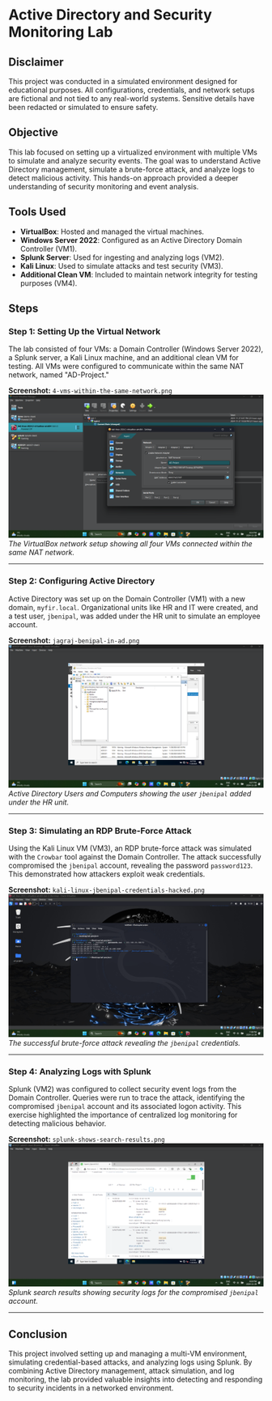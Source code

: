# Active Directory and Security Monitoring Lab

## Disclaimer

This project was conducted in a simulated environment designed for educational purposes. All configurations, credentials, and network setups are fictional and not tied to any real-world systems. Sensitive details have been redacted or simulated to ensure safety.

## Objective

This lab focused on setting up a virtualized environment with multiple VMs to simulate and analyze security events. The goal was to understand Active Directory management, simulate a brute-force attack, and analyze logs to detect malicious activity. This hands-on approach provided a deeper understanding of security monitoring and event analysis.

## Tools Used

- **VirtualBox**: Hosted and managed the virtual machines.
- **Windows Server 2022**: Configured as an Active Directory Domain Controller (VM1).
- **Splunk Server**: Used for ingesting and analyzing logs (VM2).
- **Kali Linux**: Used to simulate attacks and test security (VM3).
- **Additional Clean VM**: Included to maintain network integrity for testing purposes (VM4).

## Steps

### Step 1: Setting Up the Virtual Network

The lab consisted of four VMs: a Domain Controller (Windows Server 2022), a Splunk server, a Kali Linux machine, and an additional clean VM for testing. All VMs were configured to communicate within the same NAT network, named "AD-Project."

**Screenshot:** `4-vms-within-the-same-network.png`  
![VMS Network](4-vms-within-the-same-network.png)  
_The VirtualBox network setup showing all four VMs connected within the same NAT network._

---

### Step 2: Configuring Active Directory

Active Directory was set up on the Domain Controller (VM1) with a new domain, `myfir.local`. Organizational units like HR and IT were created, and a test user, `jbenipal`, was added under the HR unit to simulate an employee account.

**Screenshot:** `jagraj-benipal-in-ad.png`  
![AD User Management](jagraj-benipal-in-ad.png)  
_Active Directory Users and Computers showing the user `jbenipal` added under the HR unit._

---

### Step 3: Simulating an RDP Brute-Force Attack

Using the Kali Linux VM (VM3), an RDP brute-force attack was simulated with the `Crowbar` tool against the Domain Controller. The attack successfully compromised the `jbenipal` account, revealing the password `password123`. This demonstrated how attackers exploit weak credentials.

**Screenshot:** `kali-linux-jbenipal-credentials-hacked.png`  
![RDP Attack Simulation](kali-linux-jbenipal-credentials-hacked.png)  
_The successful brute-force attack revealing the `jbenipal` credentials._

---

### Step 4: Analyzing Logs with Splunk

Splunk (VM2) was configured to collect security event logs from the Domain Controller. Queries were run to trace the attack, identifying the compromised `jbenipal` account and its associated logon activity. This exercise highlighted the importance of centralized log monitoring for detecting malicious behavior.

**Screenshot:** `splunk-shows-search-results.png`  
![Splunk Log Analysis](splunk-shows-search-results.png)  
_Splunk search results showing security logs for the compromised `jbenipal` account._

---

## Conclusion

This project involved setting up and managing a multi-VM environment, simulating credential-based attacks, and analyzing logs using Splunk. By combining Active Directory management, attack simulation, and log monitoring, the lab provided valuable insights into detecting and responding to security incidents in a networked environment.
